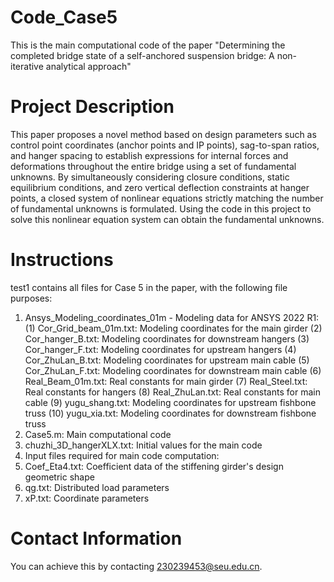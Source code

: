 # Code_Case5
This is the main computational code of the paper
"Determining the completed bridge state of a self-anchored suspension bridge: A non-iterative analytical approach"

# Project Description
This paper proposes a novel method based on design parameters such as 
control point coordinates (anchor points and IP points), sag-to-span ratios, and hanger spacing
to establish expressions for internal forces and deformations throughout the entire bridge using
a set of fundamental unknowns. By simultaneously considering closure conditions, static equilibrium conditions,
and zero vertical deflection constraints at hanger points, a closed system of nonlinear equations strictly 
matching the number of fundamental unknowns is formulated. Using the code in this project to solve this nonlinear equation system can obtain the fundamental unknowns.

# Instructions
test1 contains all files for Case 5 in the paper, with the following file purposes:

1. Ansys_Modeling_coordinates_01m - Modeling data for ANSYS 2022 R1:
(1) Cor_Grid_beam_01m.txt: Modeling coordinates for the main girder
(2) Cor_hanger_B.txt: Modeling coordinates for downstream hangers
(3) Cor_hanger_F.txt: Modeling coordinates for upstream hangers
(4) Cor_ZhuLan_B.txt: Modeling coordinates for upstream main cable
(5) Cor_ZhuLan_F.txt: Modeling coordinates for downstream main cable
(6) Real_Beam_01m.txt: Real constants for main girder
(7) Real_Steel.txt: Real constants for hangers
(8) Real_ZhuLan.txt: Real constants for main cable
(9) yugu_shang.txt: Modeling coordinates for upstream fishbone truss
(10) yugu_xia.txt: Modeling coordinates for downstream fishbone truss
2. Case5.m: Main computational code
3. chuzhi_3D_hangerXLX.txt: Initial values for the main code
4. Input files required for main code computation:
5. Coef_Eta4.txt: Coefficient data of the stiffening girder's design geometric shape
6. qg.txt: Distributed load parameters
7. xP.txt: Coordinate parameters

# Contact Information
You can achieve this by contacting 230239453@seu.edu.cn.